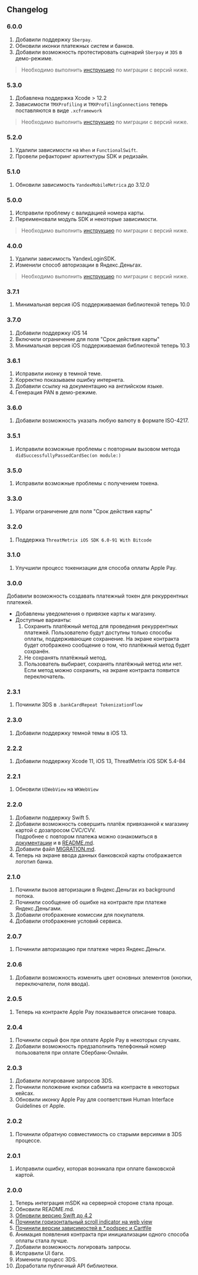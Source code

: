 ## Changelog

### 6.0.0

1. Добавили поддержку `Sberpay`.
2. Обновили иконки платежных систем и банков.
3. Добавили возможность протестировать сценарий `Sberpay` и `3DS` в демо-режиме.

> Необходимо выполнить [инструкцию](https://github.com/yoomoney/yookassa-payments-swift/blob/master/MIGRATION.md) по миграции с версий ниже.

### 5.3.0

1. Добавлена поддержка Xcode > 12.2
2. Зависимости `TMXProfiling` и `TMXProfilingConnections` теперь поставляются в виде `.xcframework`

> Необходимо выполнить [инструкцию](https://github.com/yoomoney/yookassa-payments-swift/blob/master/MIGRATION.md) по миграции с версий ниже.

### 5.2.0

1. Удалили зависимости на `When` и `FunctionalSwift`.
2. Провели рефакторинг архитектуры SDK и редизайн.

### 5.1.0

1. Обновили зависимость `YandexMobileMetrica` до 3.12.0

### 5.0.0

1. Исправили проблему с валидацией номера карты.
2. Переименовали модуль SDK и некоторые зависимости.

> Необходимо выполнить [инструкцию](https://github.com/yoomoney/yookassa-payments-swift/blob/master/MIGRATION.md) по миграции с версий ниже.

### 4.0.0

1. Удалили зависимость YandexLoginSDK.
2. Изменили способ авторизации в Яндекс.Деньгах.

> Необходимо выполнить [инструкцию](https://github.com/yoomoney/yookassa-payments-swift/blob/master/MIGRATION.md) по миграции с версий ниже.

### 3.7.1

1. Минимальная версия iOS поддерживаемая библиотекой теперь 10.0

### 3.7.0

1. Добавили поддержку iOS 14
2. Включили ограничение для поля "Срок действия карты"
3. Минимальная версия iOS поддерживаемая библиотекой теперь 10.3

### 3.6.1

1. Исправили иконку в темной теме.
2. Корректно показываем ошибку интернета.
3. Добавили ссылку на документацию на английском языке.
4. Генерация PAN в демо-режиме.

### 3.6.0

1. Добавили возможность указать любую валюту в формате ISO-4217.

### 3.5.1

1. Исправили возможные проблемы с повторным вызовом метода `didSuccessfullyPassedCardSec(on module:)`

### 3.5.0

1. Исправили возможные проблемы с получением токена.

### 3.3.0

1. Убрали ограничение для поля "Срок действия карты"

### 3.2.0

1. Поддержка `ThreatMetrix iOS SDK 6.0-91 With Bitcode`

### 3.1.0

1. Улучшили процесс токенизации для способа оплаты Apple Pay.

### 3.0.0

Добавили возможность создавать платежный токен для рекуррентных платежей.

- Добавлены уведомления о привязке карты к магазину.
- Доступные варианты:
   1. Сохранить платёжный метод для проведения рекуррентных платежей. Пользователю будут доступны только способы оплаты, поддерживающие сохранение. На экране контракта будет отображено сообщение о том, что платёжный метод будет сохранён.
   2. Не сохранять платёжный метод.
   3. Пользователь выбирает, сохранять платёжный метод или нет. Если метод можно сохранить, на экране контракта появится переключатель.

### 2.3.1

1. Починили 3DS в `.bankCardRepeat TokenizationFlow`

### 2.3.0

1. Добавили поддержку темной темы в iOS 13.

### 2.2.2

1. Добавили поддержку Xcode 11, iOS 13, ThreatMetrix iOS SDK 5.4-84

### 2.2.1

1. Обновили `UIWebView` на `WKWebView`

### 2.2.0

1. Добавили поддержку Swift 5.
2. Добавили возможность совершить платёж привязанной к магазину картой с дозапросом CVC/CVV.\
   Подробнее с повтором платежа можно ознакомиться в
   [документации](https://yookassa.ru/developers/payments/recurring-payments) и в
   [README.md](https://github.com/yoomoney/yookassa-payments-swift/blob/master/README.md).
3. Добавили файл [MIGRATION.md](https://github.com/yoomoney/yookassa-payments-swift/blob/master/MIGRATION.md).
4. Теперь на экране ввода данных банковской карты отображается логотип банка.

### 2.1.0

1. Починили вызов авторизации в Яндекс.Деньгах из background потока.
2. Починили сообщение об ошибке на контракте при платеже Яндекс.Деньгами.
3. Добавили отображение комиссии для покупателя.
4. Добавили отображение условий сервиса.

### 2.0.7

1. Починили авторизацию при платеже через Яндекс.Деньги.

### 2.0.6

1. Добавили возможность изменить цвет основных элементов (кнопки, переключатели, поля ввода).

### 2.0.5

1. Теперь на контракте Apple Pay показывается описание товара.

### 2.0.4

1. Починили серый фон при оплате Apple Pay в некоторых случаях.
2. Добавили возможность предзаполнить телефонный номер пользователя при оплате Сбербанк-Онлайн.

### 2.0.3

1. Добавили логирование запросов 3DS.
2. Починили положение кнопки сабмита на контракте в некоторых кейсах.
3. Обновили иконку Apple Pay для соответствия Human Interface Guidelines от Apple. 

### 2.0.2

1. Починили обратную совместимость со старыми версиями в 3DS процессе.

### 2.0.1

1. Исправили ошибку, которая возникала при оплате банковской картой.

### 2.0.0

1. Теперь интеграция mSDK на серверной стороне стала проще.
2. Обновили README.md.
3. [Обновили версию Swift до 4.2](https://github.com/yoomoney/yookassa-payments-swift/issues/22)
4. [Починили горизонтальный scroll indicator на web view](https://github.com/yoomoney/yookassa-payments-swift/issues/13)
5. [Починили версии зависимостей в *.podspec и Cartfile](https://github.com/yoomoney/yookassa-payments-swift/issues/27)
6. Анимация появления контракта при инициализации одного способа оплаты стала лучше.
7. Добавили возможность логировать запросы.
8. Исправили UI баги.
9. Изменили процесс 3DS.
10. Доработали публичный API библиотеки.

